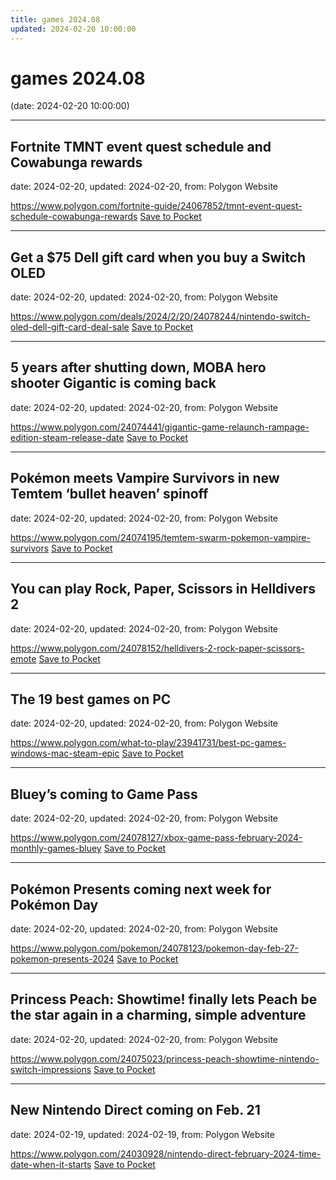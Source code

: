 ```yaml
---
title: games 2024.08
updated: 2024-02-20 10:00:00
---
```


# games 2024.08

(date: 2024-02-20 10:00:00)

---

## Fortnite TMNT event quest schedule and Cowabunga rewards

date: 2024-02-20, updated: 2024-02-20, from: Polygon Website



<span class="feed-item-link">
<a href="https://www.polygon.com/fortnite-guide/24067852/tmnt-event-quest-schedule-cowabunga-rewards">https://www.polygon.com/fortnite-guide/24067852/tmnt-event-quest-schedule-cowabunga-rewards</a> <a href="https://getpocket.com/save" class="pocket-btn" data-lang="en" data-save-url="https://www.polygon.com/fortnite-guide/24067852/tmnt-event-quest-schedule-cowabunga-rewards">Save to Pocket</a>
</span>

---

## Get a $75 Dell gift card when you buy a Switch OLED

date: 2024-02-20, updated: 2024-02-20, from: Polygon Website



<span class="feed-item-link">
<a href="https://www.polygon.com/deals/2024/2/20/24078244/nintendo-switch-oled-dell-gift-card-deal-sale">https://www.polygon.com/deals/2024/2/20/24078244/nintendo-switch-oled-dell-gift-card-deal-sale</a> <a href="https://getpocket.com/save" class="pocket-btn" data-lang="en" data-save-url="https://www.polygon.com/deals/2024/2/20/24078244/nintendo-switch-oled-dell-gift-card-deal-sale">Save to Pocket</a>
</span>

---

## 5 years after shutting down, MOBA hero shooter Gigantic is coming back

date: 2024-02-20, updated: 2024-02-20, from: Polygon Website



<span class="feed-item-link">
<a href="https://www.polygon.com/24074441/gigantic-game-relaunch-rampage-edition-steam-release-date">https://www.polygon.com/24074441/gigantic-game-relaunch-rampage-edition-steam-release-date</a> <a href="https://getpocket.com/save" class="pocket-btn" data-lang="en" data-save-url="https://www.polygon.com/24074441/gigantic-game-relaunch-rampage-edition-steam-release-date">Save to Pocket</a>
</span>

---

## Pokémon meets Vampire Survivors in new Temtem ‘bullet heaven’ spinoff

date: 2024-02-20, updated: 2024-02-20, from: Polygon Website



<span class="feed-item-link">
<a href="https://www.polygon.com/24074195/temtem-swarm-pokemon-vampire-survivors">https://www.polygon.com/24074195/temtem-swarm-pokemon-vampire-survivors</a> <a href="https://getpocket.com/save" class="pocket-btn" data-lang="en" data-save-url="https://www.polygon.com/24074195/temtem-swarm-pokemon-vampire-survivors">Save to Pocket</a>
</span>

---

## You can play Rock, Paper, Scissors in Helldivers 2

date: 2024-02-20, updated: 2024-02-20, from: Polygon Website



<span class="feed-item-link">
<a href="https://www.polygon.com/24078152/helldivers-2-rock-paper-scissors-emote">https://www.polygon.com/24078152/helldivers-2-rock-paper-scissors-emote</a> <a href="https://getpocket.com/save" class="pocket-btn" data-lang="en" data-save-url="https://www.polygon.com/24078152/helldivers-2-rock-paper-scissors-emote">Save to Pocket</a>
</span>

---

## The 19 best games on PC

date: 2024-02-20, updated: 2024-02-20, from: Polygon Website



<span class="feed-item-link">
<a href="https://www.polygon.com/what-to-play/23941731/best-pc-games-windows-mac-steam-epic">https://www.polygon.com/what-to-play/23941731/best-pc-games-windows-mac-steam-epic</a> <a href="https://getpocket.com/save" class="pocket-btn" data-lang="en" data-save-url="https://www.polygon.com/what-to-play/23941731/best-pc-games-windows-mac-steam-epic">Save to Pocket</a>
</span>

---

## Bluey’s coming to Game Pass

date: 2024-02-20, updated: 2024-02-20, from: Polygon Website



<span class="feed-item-link">
<a href="https://www.polygon.com/24078127/xbox-game-pass-february-2024-monthly-games-bluey">https://www.polygon.com/24078127/xbox-game-pass-february-2024-monthly-games-bluey</a> <a href="https://getpocket.com/save" class="pocket-btn" data-lang="en" data-save-url="https://www.polygon.com/24078127/xbox-game-pass-february-2024-monthly-games-bluey">Save to Pocket</a>
</span>

---

## Pokémon Presents coming next week for Pokémon Day

date: 2024-02-20, updated: 2024-02-20, from: Polygon Website



<span class="feed-item-link">
<a href="https://www.polygon.com/pokemon/24078123/pokemon-day-feb-27-pokemon-presents-2024">https://www.polygon.com/pokemon/24078123/pokemon-day-feb-27-pokemon-presents-2024</a> <a href="https://getpocket.com/save" class="pocket-btn" data-lang="en" data-save-url="https://www.polygon.com/pokemon/24078123/pokemon-day-feb-27-pokemon-presents-2024">Save to Pocket</a>
</span>

---

## Princess Peach: Showtime! finally lets Peach be the star again in a charming, simple adventure

date: 2024-02-20, updated: 2024-02-20, from: Polygon Website



<span class="feed-item-link">
<a href="https://www.polygon.com/24075023/princess-peach-showtime-nintendo-switch-impressions">https://www.polygon.com/24075023/princess-peach-showtime-nintendo-switch-impressions</a> <a href="https://getpocket.com/save" class="pocket-btn" data-lang="en" data-save-url="https://www.polygon.com/24075023/princess-peach-showtime-nintendo-switch-impressions">Save to Pocket</a>
</span>

---

## New Nintendo Direct coming on Feb. 21

date: 2024-02-19, updated: 2024-02-19, from: Polygon Website



<span class="feed-item-link">
<a href="https://www.polygon.com/24030928/nintendo-direct-february-2024-time-date-when-it-starts">https://www.polygon.com/24030928/nintendo-direct-february-2024-time-date-when-it-starts</a> <a href="https://getpocket.com/save" class="pocket-btn" data-lang="en" data-save-url="https://www.polygon.com/24030928/nintendo-direct-february-2024-time-date-when-it-starts">Save to Pocket</a>
</span>



<script type="text/javascript">!function(d,i){if(!d.getElementById(i)){var j=d.createElement("script");j.id=i;j.src="https://widgets.getpocket.com/v1/j/btn.js?v=1";var w=d.getElementById(i);d.body.appendChild(j);}}(document,"pocket-btn-js");</script>

